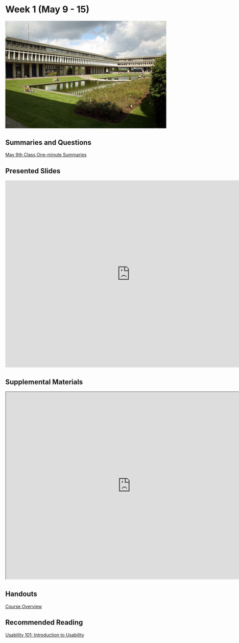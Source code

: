 # Week 1 (May 9 - 15)

![SFU Burnaby](assets/images/10610701655_c57e2dc536_o.jpg ':class=banner-image')

## Summaries and Questions  
[May 9th Class One-minute Summaries](https://sso.canvaslms.com/courses/1924881/assignments/14377751)

## Presented Slides  
<div class="responsive-wrap"><iframe src="https://docs.google.com/presentation/d/e/2PACX-1vRnnRFelgw1ksq_p8Eryg3dnyLCRRLPf5fBgdwdv9p-tCIwcxqWvzDGrGbjxGHL7HqEJVpmV26ntk3a/embed?start=false&loop=false&delayms=3000" frameborder="0" width=780" height="585" allowfullscreen="true" mozallowfullscreen="true" webkitallowfullscreen="true"></iframe></div>

## Supplemental Materials  
<div class="responsive-wrap"><iframe src="https://docs.google.com/gview?url=https://qofr.files.wordpress.com/2016/11/q-of-r-presentation-11.pdf&embedded=true" width="780" height="585"></iframe></div>

## Handouts
[Course Overview](https://sso.canvaslms.com/courses/1924881/files/folder/Handouts/Course%20Overview)  

## Recommended Reading  
<a class="embedly-card" data-card-controls="0" data-card-align="left" href="https://www.nngroup.com/articles/usability-101-introduction-to-usability/">Usability 101: Introduction to Usability</a>
<script async src="//cdn.embedly.com/widgets/platform.js" charset="UTF-8"></script>
